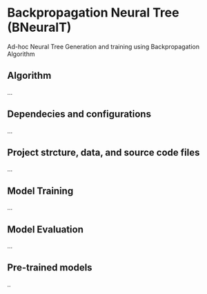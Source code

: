# Backpropagation Neural Tree (BNeuralT)
Ad-hoc Neural Tree Generation and training using Backpropagation Algorithm


## Algorithm
...


## Dependecies and configurations
...


## Project strcture, data, and source code files
...



## Model Training 
...


## Model Evaluation
...



## Pre-trained models
..
